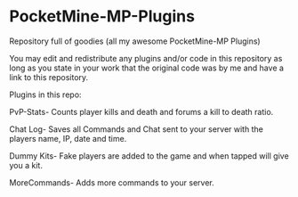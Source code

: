 # PocketMine-MP-Plugins
Repository full of goodies (all my awesome PocketMine-MP Plugins)

You may edit and redistribute any plugins and/or code in this repository as long as you state in your work that the original code was by me and have a link to this repository.

Plugins in this repo:

PvP-Stats- Counts player kills and death and forums a kill to death ratio.

Chat Log- Saves all Commands and Chat sent to your server with the players name, IP, date and time.

Dummy Kits- Fake players are added to the game and when tapped will give you a kit.

MoreCommands- Adds more commands to your server.

